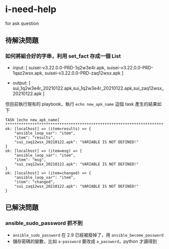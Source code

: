 # i-need-help
for ask question

## 待解決問題

### 如何將組合好的字串，利用 set_fact 存成一個 List

- input: [ suisei-v3.22.0.0-PRD-1q2w3e4r.apk, suisei-v3.22.0.0-PRD-1qaz2wsx.apk, suisei-v3.22.0.0-PRD-zaq12wsx.apk ]

- output: [ sui_1q2w3e4r_20210122.apk,sui_1q2w3e4r_20210122.apk,sui_zaq12wsx_20210122.apk ]

但目前執行現有的 playbook，執行 `echo new_apk_name` 這個 task 產生的結果如下
```
TASK [echo new_apk_name] **********************************************************************
ok: [localhost] => (item=results) => {
    "ansible_loop_var": "item",
    "item": "results",
    "sui_zaq12wsx_20210122.apk": "VARIABLE IS NOT DEFINED!"
}
ok: [localhost] => (item=msg) => {
    "ansible_loop_var": "item",
    "item": "msg",
    "sui_zaq12wsx_20210122.apk": "VARIABLE IS NOT DEFINED!"
}
ok: [localhost] => (item=changed) => {
    "ansible_loop_var": "item",
    "item": "changed",
    "sui_zaq12wsx_20210122.apk": "VARIABLE IS NOT DEFINED!"
}

```


## 已解決問題

### ansible_sudo_password 抓不到
- `ansible_sudo_password` 在 2.9 已經被廢掉了，用 `ansible_become_password`
- 儲存密碼的變數，比如 `a-password` 要改成 `a_password`，python 才讀得到